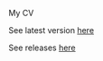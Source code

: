 My CV

See latest version [here](https://finlayrjw.github.io/CV/CV.pdf)

See releases [here](https://github.com/FinlayRJW/CV/releases)